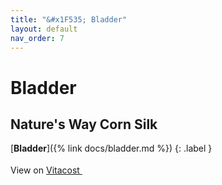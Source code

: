 ```yaml
---
title: "&#x1F535; Bladder"
layout: default
nav_order: 7
---
```


# Bladder


## Nature's Way Corn Silk

[**Bladder**]({% link docs/bladder.md %})
{: .label }

View on <a href="https://www.vitacost.com/natures-way-corn-silk-1-200-mg-per-serving-traditional-urinary-health" class="external" target="_blank">Vitacost <svg width="18" height="18" viewBox="0 0 24 24" aria-labelledby="svg-external-link-title"><use xlink:href="#svg-external-link"></use></svg></a>

<!-- Updated 2024-10-19 19:30:19.856427Z -->
